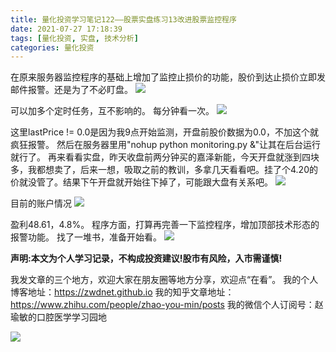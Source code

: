 ```yaml
---
title: 量化投资学习笔记122——股票实盘练习13改进股票监控程序
date: 2021-07-27 17:18:39
tags: [量化投资, 实盘, 技术分析]
categories: 量化投资
---
```

在原来服务器监控程序的基础上增加了监控止损价的功能，股价到达止损价立即发邮件报警。还是为了不必盯盘。
![](https://zymblog-1258069789.cos.ap-chengdu.myqcloud.com/blog0178-QTLearn/92/01.jpg)

可以加多个定时任务，互不影响的。
每分钟看一次。
![](https://zymblog-1258069789.cos.ap-chengdu.myqcloud.com/blog0178-QTLearn/92/02.jpg)

这里lastPrice != 0.0是因为我9点开始监测，开盘前股价数据为0.0，不加这个就疯狂报警。
然后在服务器里用"nohup python monitoring.py &"让其在后台运行就行了。
再来看看实盘，昨天收盘前两分钟买的嘉泽新能，今天开盘就涨到四块多，我都想卖了，后来一想，吸取之前的教训，多拿几天看看吧。挂了个4.20的价就没管了。结果下午开盘就开始往下掉了，可能跟大盘有关系吧。
![](https://zymblog-1258069789.cos.ap-chengdu.myqcloud.com/blog0178-QTLearn/92/03.jpg)

目前的账户情况
![](https://zymblog-1258069789.cos.ap-chengdu.myqcloud.com/blog0178-QTLearn/92/04.jpg)

盈利48.61，4.8%。
程序方面，打算再完善一下监控程序，增加顶部技术形态的报警功能。
找了一堆书，准备开始看。
![](https://zymblog-1258069789.cos.ap-chengdu.myqcloud.com/blog0178-QTLearn/92/05.jpg)







**声明:本文为个人学习记录，不构成投资建议!股市有风险，入市需谨慎!**




我发文章的三个地方，欢迎大家在朋友圈等地方分享，欢迎点“在看”。
我的个人博客地址：https://zwdnet.github.io
我的知乎文章地址： https://www.zhihu.com/people/zhao-you-min/posts
我的微信个人订阅号：赵瑜敏的口腔医学学习园地




![](https://zymblog-1258069789.cos.ap-chengdu.myqcloud.com/other/wx.jpg)